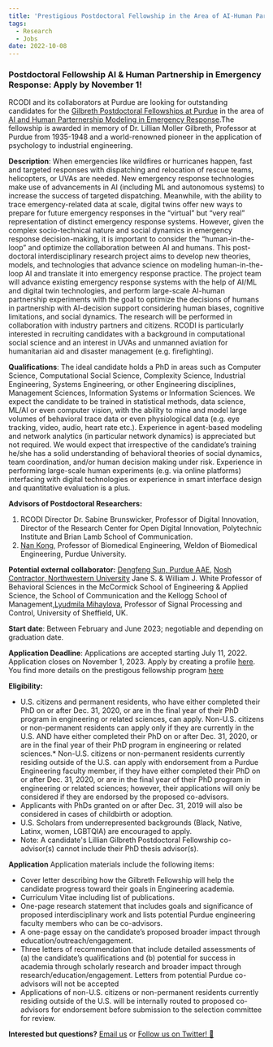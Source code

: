 ```yaml
---
title: 'Prestigious Postdoctoral Fellowship in the Area of AI-Human Partnership in Emergency Response'
tags:
  - Research
  - Jobs
date: 2022-10-08
---
```

### Postdoctoral Fellowship AI & Human Partnership in Emergency Response: Apply by November 1! 

RCODI and its collaborators at Purdue are looking for outstanding candidates for the [Gilbreth Postdoctoral Fellowships at Purdue](https://engineering.purdue.edu/Engr/Research/GilbrethFellowships#about) in the area of [AI and Human Parternership Modeling in Emergency Response](https://engineering.purdue.edu/Engr/Research/GilbrethFellowships/ResearchProposals/2023-24/ai-and-human-partnership-modeling-for-emergency-dispatch).The fellowship is awarded in memory of Dr. Lillian Moller Gilbreth, Professor at Purdue from 1935-1948 and a world-renowned pioneer in the application of psychology to industrial engineering. 

**Description**:
When emergencies like wildfires or hurricanes happen, fast and targeted responses with dispatching and relocation of rescue teams, helicopters, or UVAs are needed. New emergency response technologies make use of advancements in AI (including ML and autonomous systems) to increase the success of targeted dispatching. Meanwhile, with the ability to trace emergency-related data at scale, digital twins offer new ways to prepare for future emergency responses in the “virtual” but “very real” representation of distinct emergency response systems. However, given the complex socio-technical nature and social dynamics in emergency response decision-making, it is important to consider the “human-in-the-loop” and optimize the collaboration between AI and humans. This post-doctoral interdisciplinary research project aims to develop new theories, models, and technologies that advance science on modeling human-in-the-loop AI and translate it into emergency response practice. The project team will advance existing emergency response systems with the help of AI/ML and digital twin technologies, and perform large-scale AI-human partnership experiments with the goal to optimize the decisions of humans in partnership with AI-decision support considering human biases, cognitive limitations, and social dynamics. The research will be performed in collaboration with industry partners and citizens. RCODI is particularly interested in recruiting candidates with a background in computational social science and an interest in UVAs and unmanned aviation for humanitarian aid and disaster management (e.g. firefighting). 

**Qualifications**: 
The ideal candidate holds a PhD in areas such as Computer Science, Computational Social Science, Complexity Science, Industrial Engineering, Systems Engineering, or other Engineering disciplines, Management Sciences, Information Systems or Information Sciences.  We expect the candidate to be trained in statistical methods, data science, ML/AI or even computer vision, with the ability to mine and model large volumes of behavioral trace data or even physiological data (e.g. eye tracking, video, audio, heart rate etc.). Experience in agent-based modeling and network analytics (in particular network dynamics) is appreciated but not required. We would expect that irrespective of the candidate’s training he/she has a solid understanding of behavioral theories of social dynamics, team coordination, and/or human decision making under risk. Experience in performing large-scale human experiments (e.g. via online platforms) interfacing with digital technologies or experience in smart interface design and quantitative evaluation is a plus. 

**Advisors of Postdoctoral Researchers:** 

1. RCODI Director Dr. Sabine Brunswicker, Professor of Digital Innovation, Director of the Research Center for Open Digital Innovation, Polytechnic Institute and Brian Lamb School of Communication. 
2. [Nan Kong](https://engineering.purdue.edu/BASO/people/Nan_Kong), Professor of Biomedical Engineering, Weldon of Biomedical Engineering, Purdue University. 

**Potential external collaborator:**
[Dengfeng Sun, Purdue AAE](https://web.ics.purdue.edu/~dsun/), [Nosh Contractor, Northwestern University](https://nosh.northwestern.edu/) Jane S. & William J. White Professor of Behavioral Sciences in the McCormick School of Engineering & Applied Science, the School of Communication and the Kellogg School of Management,[Lyudmila Mihaylova](https://www.sheffield.ac.uk/acse/department/people/academic/lyudmila-mihaylova), Professor of Signal Processing and Control, University of Sheffield, UK. 

**Start date**: 
Between February and June 2023; negotiable and depending on graduation date.  

**Application Deadline**: Applications are accepted starting July 11, 2022. Application closes on November 1, 2023. Apply by creating a profile [here](https://purdue.infoready4.com/?_ga=2.41183973.65491694.1664385080-123922525.1663852064#competitionDetail/1877897). You find more details on the prestigous fellowship program [here](https://engineering.purdue.edu/Engr/Research/GilbrethFellowships#about)

**Eligibility:**
* U.S. citizens and permanent residents, who have either completed their PhD on or after Dec. 31, 2020, or are in the final year of their PhD program in engineering or related sciences, can apply. Non-U.S. citizens or non-permanent residents can apply only if they are currently in the U.S. AND have either completed their PhD on or after Dec. 31, 2020, or are in the final year of their PhD program in engineering or related sciences.* Non-U.S. citizens or non-permanent residents currently residing outside of the U.S. can apply with endorsement from a Purdue Engineering faculty member, if they have either completed their PhD on or after Dec. 31, 2020, or are in the final year of their PhD program in engineering or related sciences; however, their applications will only be considered if they are endorsed by the proposed co-advisors. 
* Applicants with PhDs granted on or after Dec. 31, 2019 will also be considered in cases of childbirth or adoption.
* U.S. Scholars from underrepresented backgrounds (Black, Native, Latinx, women, LGBTQIA) are encouraged to apply.
* Note: A candidate's Lillian Gilbreth Postdoctoral Fellowship co-advisor(s) cannot include their PhD thesis advisor(s). 

**Application**
Application materials include the following items:

* Cover letter describing how the Gilbreth Fellowship will help the candidate progress toward their goals in Engineering academia.
* Curriculum Vitae including list of publications.
* One-page research statement that includes goals and significance of proposed interdisciplinary work and lists potential Purdue engineering faculty members who can be co-advisors.
* A one-page essay on the candidate’s proposed broader impact through education/outreach/engagement.
* Three letters of recommendation that include detailed assessments of (a) the candidate’s qualifications and (b) potential for success in academia through scholarly research and broader impact through research/education/engagement. Letters from potential Purdue co-advisors will not be accepted
* Applications of non-U.S. citizens or non-permanent residents currently residing outside of the U.S. will be internally routed to proposed co-advisors for endorsement before submission to the selection committee for review.

**Interested but questions?**
[Email us](mailto:sbrunswi@purdue.edu) or [Follow us on Twitter! 🙌](https://twitter.com/purdue_rcodi)


